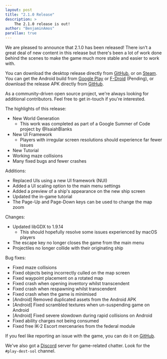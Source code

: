 ```yaml
---
layout: post
title: "2.1.0 Release"
description: >
    The 2.1.0 release is out!
author: "BenjaminAmos"
parallax: true
---
```

We are pleased to announce that 2.1.0 has been released! There isn't a great deal of
new content in this release but there's been a lot of work done behind the scenes to make
the game much more stable and easier to work with.

You can download the desktop release directly from
[GitHub](https://github.com/MovingBlocks/DestinationSol/releases/tag/v2.1.0), or on
[Steam](http://store.steampowered.com/app/342980/).
You can get the Android build from
[Google Play](https://play.google.com/store/apps/details?id=com.miloshpetrov.sol2.android)
or [F-Droid](https://f-droid.org/en/packages/com.miloshpetrov.sol2.android/) (Pending),
or download the release APK directly from
[GitHub](https://github.com/MovingBlocks/DestinationSol/releases/tag/v2.1.0).

As a community-driven open source project, we're always looking for additional contributors.
Feel free to get in-touch if you're interested.

The highlights of this release:
 - New World Generation
   - This work was completed as part of a Google Summer of Code project by @IsaiahBlanks
 - New UI Framework
   - Players with irregular screen resolutions should experience far fewer issues
 - New Tutorial
 - Working maze collisions
 - Many fixed bugs and fewer crashes

Additions:
 - Replaced UIs using a new UI framework (NUI)
 - Added a UI scaling option to the main menu settings
 - Added a preview of a ship's appearance on the new ship screen
 - Updated the in-game tutorial
 - The Page-Up and Page-Down keys can be used to change the map zoom

Changes:
 - Updated libGDX to 1.9.14
   - This should hopefully resolve some issues experienced by macOS players
 - The escape key no longer closes the game from the main menu
 - Projectiles no longer collide with their originating ship

Bug fixes:
 - Fixed maze collisions
 - Fixed objects being incorrectly culled on the map screen
 - Fixed waypoint placement on a rotated map
 - Fixed crash when opening inventory whilst transcendent
 - Fixed crash when respawning whilst transcendent
 - Fixed crash when the game is minimised
 - [Android] Removed duplicated assets from the Android APK
 - [Android] Fixed scrambled textures when un-suspending game on Android
 - [Android] Fixed severe slowdown during rapid collisions on Android
 - Fixed ability charges not being consumed
 - Fixed free IK-2 Escort mercenaries from the federal module

If you feel like reporting an issue with the game,
you can do it on [GitHub](https://github.com/MovingBlocks/DestinationSol/issues).

We've also got a [Discord](https://discord.gd/Terasology) server for game-related chatter.
Look for the `#play-dest-sol` channel.